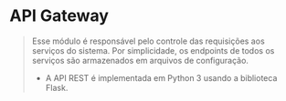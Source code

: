 # API Gateway

> Esse módulo é responsável pelo controle das requisições aos serviços do sistema. Por simplicidade, os endpoints de todos os serviços são armazenados em arquivos de configuração.
>
> - A API REST é implementada em Python 3 usando a biblioteca Flask.

